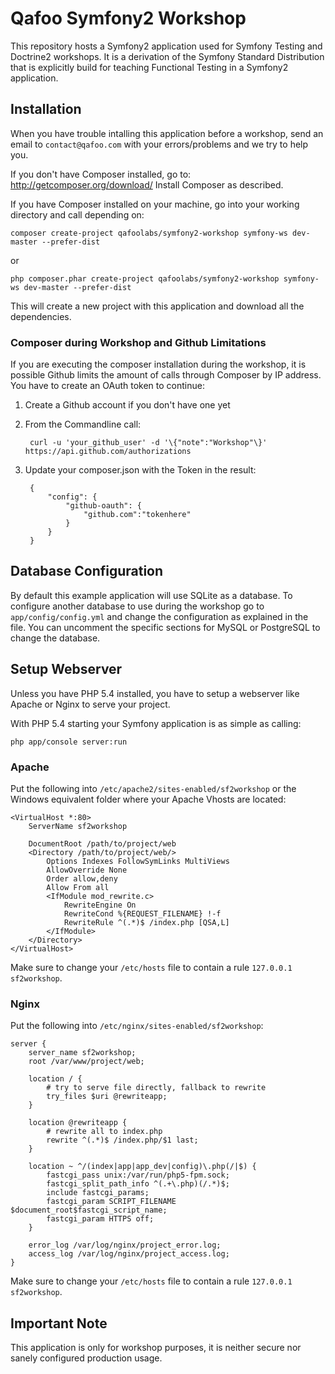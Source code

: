 # Qafoo Symfony2 Workshop

This repository hosts a Symfony2 application used for Symfony Testing and
Doctrine2 workshops.  It is a derivation of the Symfony Standard Distribution
that is explicitly build for teaching Functional Testing in a Symfony2 application.

## Installation

When you have trouble intalling this application before a workshop, send 
an email to ``contact@qafoo.com`` with your errors/problems and we try to help you.

If you don't have Composer installed, go to: http://getcomposer.org/download/
Install Composer as described.

If you have Composer installed on your machine, go into your working directory
and call depending on:

    composer create-project qafoolabs/symfony2-workshop symfony-ws dev-master --prefer-dist

or

    php composer.phar create-project qafoolabs/symfony2-workshop symfony-ws dev-master --prefer-dist

This will create a new project with this application and download all the dependencies.

### Composer during Workshop and Github Limitations

If you are executing the composer installation during the workshop, it is
possible Github limits the amount of calls through Composer by IP address. You have to create
an OAuth token to continue:

1. Create a Github account if you don't have one yet
2. From the Commandline call:

        curl -u 'your_github_user' -d '\{"note":"Workshop"\}' https://api.github.com/authorizations

3. Update your composer.json with the Token in the result:

        {
            "config": {
                "github-oauth": {
                    "github.com":"tokenhere"
                }
            }
        }

## Database Configuration

By default this example application will use SQLite as a database. To configure
another database to use during the workshop go to ``app/config/config.yml``
and change the configuration as explained in the file. You can uncomment
the specific sections for MySQL or PostgreSQL to change the database.

## Setup Webserver

Unless you have PHP 5.4 installed, you have to setup a webserver like
Apache or Nginx to serve your project.

With PHP 5.4 starting your Symfony application is as simple as calling:

    php app/console server:run

### Apache

Put the following into `/etc/apache2/sites-enabled/sf2workshop` or
the Windows equivalent folder where your Apache Vhosts are located:

    <VirtualHost *:80>
        ServerName sf2workshop

        DocumentRoot /path/to/project/web
        <Directory /path/to/project/web/>
            Options Indexes FollowSymLinks MultiViews
            AllowOverride None
            Order allow,deny
            Allow From all
            <IfModule mod_rewrite.c>
                RewriteEngine On
                RewriteCond %{REQUEST_FILENAME} !-f
                RewriteRule ^(.*)$ /index.php [QSA,L]
            </IfModule>
        </Directory>
    </VirtualHost>

Make sure to change your `/etc/hosts` file to contain a rule `127.0.0.1
sf2workshop`.

### Nginx

Put the following into `/etc/nginx/sites-enabled/sf2workshop`:

    server {
        server_name sf2workshop;
        root /var/www/project/web;

        location / {
            # try to serve file directly, fallback to rewrite
            try_files $uri @rewriteapp;
        }

        location @rewriteapp {
            # rewrite all to index.php
            rewrite ^(.*)$ /index.php/$1 last;
        }

        location ~ ^/(index|app|app_dev|config)\.php(/|$) {
            fastcgi_pass unix:/var/run/php5-fpm.sock;
            fastcgi_split_path_info ^(.+\.php)(/.*)$;
            include fastcgi_params;
            fastcgi_param SCRIPT_FILENAME $document_root$fastcgi_script_name;
            fastcgi_param HTTPS off;
        }

        error_log /var/log/nginx/project_error.log;
        access_log /var/log/nginx/project_access.log;
    }

Make sure to change your `/etc/hosts` file to contain a rule `127.0.0.1
sf2workshop`.

## Important Note

This application is only for workshop purposes, it is neither secure nor sanely
configured production usage.


